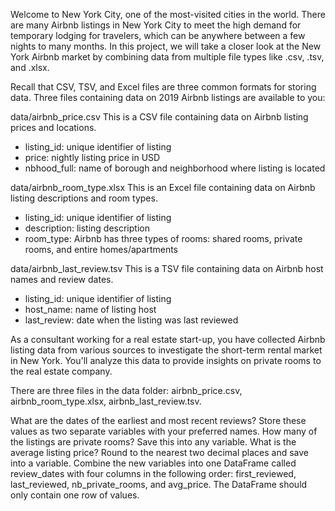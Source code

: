 Welcome to New York City, one of the most-visited cities in the world. There are many Airbnb listings in New York City to meet the high demand for temporary lodging for travelers, which can be anywhere between a few nights to many months. In this project, we will take a closer look at the New York Airbnb market by combining data from multiple file types like .csv, .tsv, and .xlsx.

Recall that CSV, TSV, and Excel files are three common formats for storing data. Three files containing data on 2019 Airbnb listings are available to you:

data/airbnb_price.csv This is a CSV file containing data on Airbnb listing prices and locations.
- listing_id: unique identifier of listing
- price: nightly listing price in USD
- nbhood_full: name of borough and neighborhood where listing is located

data/airbnb_room_type.xlsx This is an Excel file containing data on Airbnb listing descriptions and room types.
- listing_id: unique identifier of listing
- description: listing description
- room_type: Airbnb has three types of rooms: shared rooms, private rooms, and entire homes/apartments

data/airbnb_last_review.tsv This is a TSV file containing data on Airbnb host names and review dates.
- listing_id: unique identifier of listing
- host_name: name of listing host
- last_review: date when the listing was last reviewed

As a consultant working for a real estate start-up, you have collected Airbnb listing data from various sources to investigate the short-term rental market in New York. You'll analyze this data to provide insights on private rooms to the real estate company.

There are three files in the data folder: airbnb_price.csv, airbnb_room_type.xlsx, airbnb_last_review.tsv.

What are the dates of the earliest and most recent reviews? Store these values as two separate variables with your preferred names.
How many of the listings are private rooms? Save this into any variable.
What is the average listing price? Round to the nearest two decimal places and save into a variable.
Combine the new variables into one DataFrame called review_dates with four columns in the following order: first_reviewed, last_reviewed, nb_private_rooms, and avg_price. The DataFrame should only contain one row of values.
